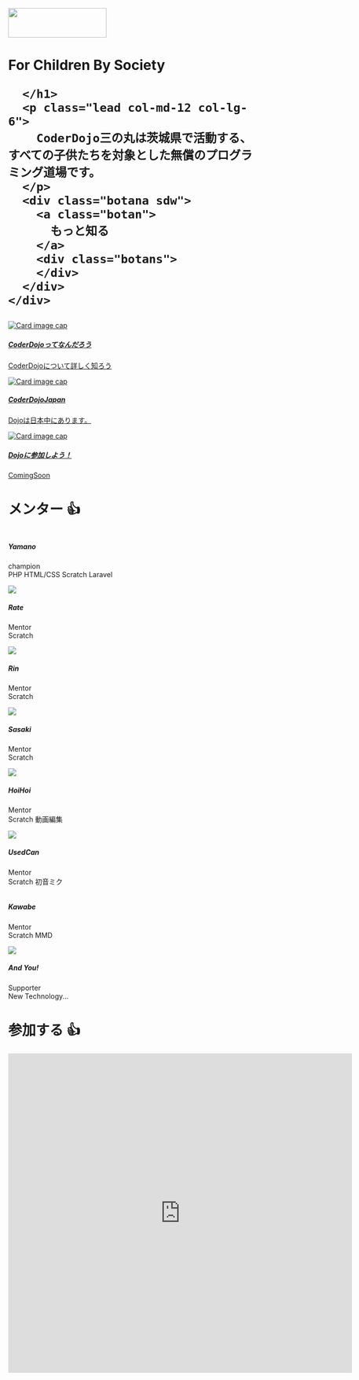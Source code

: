 <!DOCTYPE html>
<html lang="ja" dir="ltr">

<head>
  <meta charset="utf-8">
  <title>CoderDojo三の丸</title>
  <link rel="stylesheet" href="https://stackpath.bootstrapcdn.com/bootstrap/4.5.2/css/bootstrap.min.css" integrity="sha384-JcKb8q3iqJ61gNV9KGb8thSsNjpSL0n8PARn9HuZOnIxN0hoP+VmmDGMN5t9UJ0Z" crossorigin="anonymous">
  <link rel="stylesheet" href="https://fonts.googleapis.com/css2?family=Poppins:ital,wght@0,500;1,400&display=swap">
  <link rel="shortcut icon" type="image/x-icon" href="https://raw.githubusercontent.com/ituyama/sannomaru/master/favicon.png">
  <link rel="stylesheet" href="stylees.css">
</head>

<body>
  <script src="https://code.jquery.com/jquery-3.5.1.slim.min.js" integrity="sha384-DfXdz2htPH0lsSSs5nCTpuj/zy4C+OGpamoFVy38MVBnE+IbbVYUew+OrCXaRkfj" crossorigin="anonymous"></script>
  <script src="https://cdn.jsdelivr.net/npm/popper.js@1.16.1/dist/umd/popper.min.js" integrity="sha384-9/reFTGAW83EW2RDu2S0VKaIzap3H66lZH81PoYlFhbGU+6BZp6G7niu735Sk7lN" crossorigin="anonymous"></script>
  <script src="https://stackpath.bootstrapcdn.com/bootstrap/4.5.2/js/bootstrap.min.js" integrity="sha384-B4gt1jrGC7Jh4AgTPSdUtOBvfO8shuf57BaghqFfPlYxofvL8/KUEfYiJOMMV+rV" crossorigin="anonymous"></script>
  <script src="https://twemoji.maxcdn.com/v/13.0.1/twemoji.min.js" integrity="sha384-5f4X0lBluNY/Ib4VhGx0Pf6iDCF99VGXJIyYy7dDLY5QlEd7Ap0hICSSZA1XYbc4" crossorigin="anonymous"></script>
  <nav class="navbar navbar-expand-lg justify-content-center sticky-top navbar-light bg-light">
    <a class="navbar-brand" href="index.html">
      <img src="dojologo.png" width="200" height="60" loading="lazy">
    </a>
  </nav>
  <!--上部バナー-->
  <div class="jumbotron">
    <div class="container">
      <h1 class="display-3 col-md-12 col-lg-6 tops">
        For Children By Society

      </h1>
      <p class="lead col-md-12 col-lg-6">
        CoderDojo三の丸は茨城県で活動する、すべての子供たちを対象とした無償のプログラミング道場です。
      </p>
      <div class="botana sdw">
        <a class="botan">
          もっと知る
        </a>
        <div class="botans">
        </div>
      </div>
    </div>
  </div>
  <!--メインカード-->
  <div class="container">
    <div class="row">
      <div class="card-deck">
        <div class="card">
          <a href="https://docs.google.com/presentation/d/13t5P1gojsde_gvcvDnPsfHYIqsS-knqWGDxyh3eG8SU/edit#slide=id.p">
            <img class="card-img-top" src="dt.png" alt="Card image cap">
            <div class="card-body">
              <h5 class="card-title">
                CoderDojoってなんだろう
              </h5>
              <p class="card-text">
                CoderDojoについて詳しく知ろう
              </p>
          </a>
        </div>
      </div>
      <div class="card">
        <a href="https://coderdojo.jp/">
          <img class="card-img-top" src="dt.png" alt="Card image cap">
          <div class="card-body">
            <h5 class="card-title">
              CoderDojoJapan
            </h5>
            <p class="card-text">
              Dojoは日本中にあります。
            </p>
        </a>
      </div>
    </div>
    <div class="card">
      <a href="https://docs.google.com/presentation/d/13t5P1gojsde_gvcvDnPsfHYIqsS-knqWGDxyh3eG8SU/edit#slide=id.p">
        <img class="card-img-top" src="dt.png" alt="Card image cap">
        <div class="card-body">
          <h5 class="card-title">
            Dojoに参加しよう！
          </h5>
          <p class="card-text">
            ComingSoon
          </p>
      </a>
    </div>
  </div>
  </div>
  </div>
  </div>
  <!--メンター一覧-->
  <div class="container">
    <div class="row title">
      <div class="title">
        <h1>メンター &#x1f44d;</h1>
      </div>
    </div>
    <div class="row">
      <div class="col-md-4 col-lg-3">
        <div class="card">
          <div class="card-body">
            <div class="card-img">
              <img src="fface.jpg" alt="" class="face">
            </div>
            <h5 class="card-title">Yamano</h5>
            <p class="card-text">champion<br>
              <span class="badge badge-secondary">PHP</span>
              <span class="badge badge-secondary">HTML/CSS</span>
              <span class="badge badge-secondary">Scratch</span>
              <span class="badge badge-secondary">Laravel</span>
            </p>
          </div>
        </div>
      </div>
      <div class="col-md-4 col-lg-3">
        <div class="card">
          <div class="card-body">
            <div class="card-img">
              <img src="rate.jpg" class="face">
            </div>
            <h5 class="card-title">Rate</h5>
            <p class="card-text">Mentor<br>
              <span class="badge badge-secondary">Scratch</span>
            </p>
          </div>
        </div>
      </div>
      <div class="col-md-4 col-lg-3">
        <div class="card">
          <div class="card-body">
            <div class="card-img">
              <img src="rin.jpg" class="face">
            </div>
            <h5 class="card-title">Rin</h5>
            <p class="card-text">Mentor<br>
              <span class="badge badge-secondary">Scratch</span>
            </p>
          </div>
        </div>
      </div>
      <div class="col-md-4 col-lg-3">
        <div class="card">
          <div class="card-body">
            <div class="card-img">
              <img src="sasaki.jpg" class="face">
            </div>
            <h5 class="card-title">Sasaki</h5>
            <p class="card-text">Mentor<br>
              <span class="badge badge-secondary">Scratch</span>
            </p>
          </div>
        </div>
      </div>
      <div class="col-md-4 col-lg-3">
        <div class="card">
          <div class="card-body">
            <div class="card-img">
              <img src="miku.jpg" class="face">
            </div>
            <h5 class="card-title">HoiHoi</h5>
            <p class="card-text">Mentor<br>
              <span class="badge badge-secondary">Scratch</span>
              <span class="badge badge-secondary">動画編集</span>
            </p>
          </div>
        </div>
      </div>
      <div class="col-md-4 col-lg-3">
        <div class="card">
          <div class="card-body">
            <div class="card-img">
              <img src="akikan.png" class="face">
            </div>
            <h5 class="card-title">UsedCan</h5>
            <p class="card-text">Mentor<br>
              <span class="badge badge-secondary">Scratch</span>
              <span class="badge badge-secondary">初音ミク</span>
            </p>
          </div>
        </div>
      </div>
      <div class="col-md-4 col-lg-3">
        <div class="card">
          <div class="card-body">
            <div class="card-img">
              <img src="kawabe.jpg" alt="" class="face">
            </div>
            <h5 class="card-title">Kawabe</h5>
            <p class="card-text">Mentor<br>
              <span class="badge badge-secondary">Scratch</span>
              <span class="badge badge-secondary">MMD</span>
            </p>
          </div>
        </div>
      </div>
      <div class="col-md-4 col-lg-3">
        <div class="card">
          <div class="card-body">
            <div class="card-img">
              <img src="logo.png" class="face">
            </div>
            <h5 class="card-title">
              And You!
            </h5>
            <p class="card-text">Supporter<br>
              <span class="badge badge-secondary">New Technology...</span>
            </p>
          </div>
        </div>
      </div>
    </div>
    <!--参加する-->
    <div class="row title">
      <div class="title">
        <h1>参加する &#x1f44d;</h1>
      </div>
    </div>
    <div class="container-fluied">
      <div class="row">
        <div class="col-12 title">
          <iframe src="https://docs.google.com/forms/d/e/1FAIpQLSc9tHwEgW4H_wX7jLxqBNbvA7koKrkFAc25YaJv5PYHBOa9Gw/viewform?embedded=true" width="700" height="650" frameborder="0" marginheight="0" marginwidth="0">読み込んでいます…</iframe>
        </div>
      </div>
    </div>
  </div>




  <script>
    twemoji.parse(document.body);
  </script>
</body>

</html>
